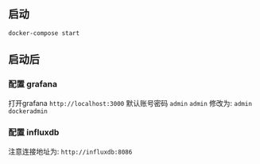 ## 启动

```
docker-compose start
```

## 启动后

### 配置 grafana

打开grafana `http://localhost:3000`
默认账号密码 `admin` `admin`
修改为: `admin` `dockeradmin`

### 配置 influxdb

注意连接地址为: `http://influxdb:8086`
